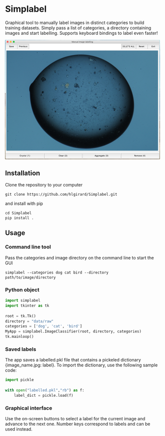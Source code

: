 # Simplabel

Graphical tool to manually label images in distinct categories to build training datasets.
Simply pass a list of categories, a directory containing images and start labelling.
Supports keyboard bindings to label even faster!

![screenshot](docs/screenshot_190124.png)

## Installation

Clone the repository to your computer

```
git clone https://github.com/hlgirard/Simplabel.git
```

and install with pip 

```
cd Simplabel
pip install .
```

## Usage

### Command line tool

Pass the categories and image directory on the command line to start the GUI

```
simplabel --categories dog cat bird --directory path/to/image/directory
```

### Python object

```python
import simplabel
import tkinter as tk

root = tk.Tk() 
directory = "data/raw"
categories = ['dog', 'cat', 'bird']
MyApp = simplabel.ImageClassifier(root, directory, categories)
tk.mainloop()
```

### Saved labels

The app saves a labelled.pkl file that contains a pickeled dictionary {image_name.jpg: label}. To import the dictionary, use the following sample code:

```python
import pickle

with open("labelled.pkl","rb") as f:
    label_dict = pickle.load(f)
```

### Graphical interface

Use the on-screen buttons to select a label for the current image and advance to the next one. Number keys correspond to labels and can be used instead.
